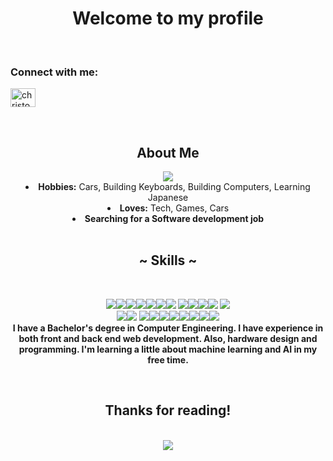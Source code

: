 <body>
<center>
    <div>
        <h1>Welcome to my profile</h1>
        <br>
            <div align="center">
                <h3 align="left">Connect with me:</h3>
					<p align="left">
						<a href="https://linkedin.com/in/christopher-luevano-b86256335" target="blank"><img align="center" src="https://raw.githubusercontent.com/rahuldkjain/github-profile-readme-generator/master/src/images/icons/Social/linked-in-alt.svg" alt="christopher-luevano-b86256335" height="30" width="40" /></a>
					</p>
                    <br>
            </div>
    </div>
    <div>
        <h2 align="center">About Me</h2>
        <div align="center">
            <img src="https://media1.tenor.com/m/YBa0gyJxaA0AAAAd/180sx-car.gif">
            <li>
			<b>Hobbies:</b> Cars, Building Keyboards, Building Computers, Learning Japanese			
            </li>
            <li>
            <b>Loves:</b> Tech, Games, Cars
            </li>
            <li>
            <b>Searching for a Software development job
            </li>
        </div>
    </div>
    <br>
    <div>
        <h2 align="center"> ~ Skills ~</h2>
        <p></p>
        <div align="center">
        </div>
    </div>
    <div>
        <br>
        <p align="center"> <img src="https://img.shields.io/badge/c-%2300599C.svg?style=for-the-badge&logo=c&logoColor=white"><img src="https://img.shields.io/badge/c++-%2300599C.svg?style=for-the-badge&logo=c%2B%2B&logoColor=white"><img src="https://img.shields.io/badge/c%23-%23239120.svg?style=for-the-badge&logo=csharp&logoColor=white"><img src="https://img.shields.io/badge/java-%23ED8B00.svg?style=for-the-badge&logo=openjdk&logoColor=white"><img src="https://img.shields.io/badge/python-3670A0?style=for-the-badge&logo=python&logoColor=ffdd54"><img src="https://img.shields.io/badge/php-%23777BB4.svg?style=for-the-badge&logo=php&logoColor=white"><img src="https://img.shields.io/badge/javascript-%23323330.svg?style=for-the-badge&logo=javascript&logoColor=%23F7DF1E"> <img src="https://img.shields.io/badge/html5-%23E34F26.svg?style=for-the-badge&logo=html5&logoColor=white"><img src="https://img.shields.io/badge/css3-%231572B6.svg?style=for-the-badge&logo=css3&logoColor=white"><img src="https://img.shields.io/badge/lua-%232C2D72.svg?style=for-the-badge&logo=lua&logoColor=white"><img src="https://img.shields.io/badge/typescript-%23007ACC.svg?style=for-the-badge&logo=typescript&logoColor=white"> <img src="https://img.shields.io/badge/react-%2320232a.svg?style=for-the-badge&logo=react&logoColor=%2361DAFB">
        <br> <img src="https://img.shields.io/badge/TensorFlow-%23FF6F00.svg?style=for-the-badge&logo=TensorFlow&logoColor=white"><img src="https://img.shields.io/badge/Linux-FCC624?style=for-the-badge&logo=linux&logoColor=black"> <img src="https://img.shields.io/badge/Windows-0078D6?style=for-the-badge&logo=windows&logoColor=white"><img src="https://img.shields.io/badge/git-%23F05033.svg?style=for-the-badge&logo=git&logoColor=white"><img src="https://img.shields.io/badge/gitlab-%23181717.svg?style=for-the-badge&logo=gitlab&logoColor=white"><img src="https://img.shields.io/badge/pytest-%23ffffff.svg?style=for-the-badge&logo=pytest&logoColor=2f9fe3"><img src="https://img.shields.io/badge/mysql-4479A1.svg?style=for-the-badge&logo=mysql&logoColor=white"><img src="https://img.shields.io/badge/Microsoft%20SQL%20Server-CC2927?style=for-the-badge&logo=microsoft%20sql%20server&logoColor=white"><img src="https://img.shields.io/badge/sqlite-%2307405e.svg?style=for-the-badge&logo=sqlite&logoColor=white"><img src="https://img.shields.io/badge/postgres-%23316192.svg?style=for-the-badge&logo=postgresql&logoColor=white">
		<br>
        I have a Bachelor's degree in Computer Engineering. I have experience in both front and back end web development. Also, hardware design and programming. I'm learning a little about machine learning and AI in my free time.
        </p>
    </div>
    <br>
    <div>
        <h2 align="center">Thanks for reading!</h2>
        <br />
        <div align="center">
        <img src="https://media1.tenor.com/m/bkTEPU_jARcAAAAd/cat-is-super-cool-and-here-cat.gif">
    </div>
        
</center>
</body>
